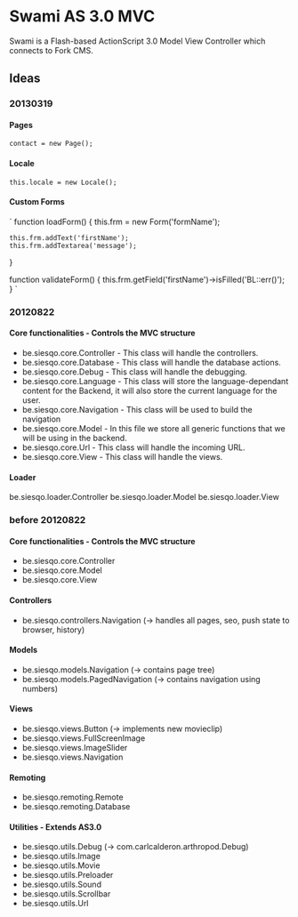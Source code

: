 # Swami AS 3.0 MVC

Swami is a Flash-based ActionScript 3.0 Model View Controller which connects to Fork CMS.

## Ideas

### 20130319

#### Pages

`contact = new Page();`


#### Locale

`this.locale = new Locale();`


#### Custom Forms

`
function loadForm()
{
	this.frm = new Form('formName');
	
	this.frm.addText('firstName');
	this.frm.addTextarea('message');
}

function validateForm()
{
	this.frm.getField('firstName')->isFilled('BL::err()');
}
`


### 20120822

#### Core functionalities - Controls the MVC structure

* be.siesqo.core.Controller - This class will handle the controllers.
* be.siesqo.core.Database - This class will handle the database actions.
* be.siesqo.core.Debug - This class will handle the debugging.
* be.siesqo.core.Language - This class will store the language-dependant content for the Backend, it will also store the current language for the user.
* be.siesqo.core.Navigation - This class will be used to build the navigation
* be.siesqo.core.Model - In this file we store all generic functions that we will be using in the backend.
* be.siesqo.core.Url - This class will handle the incoming URL.
* be.siesqo.core.View - This class will handle the views.


#### Loader

be.siesqo.loader.Controller
be.siesqo.loader.Model
be.siesqo.loader.View


### before 20120822

#### Core functionalities - Controls the MVC structure

* be.siesqo.core.Controller
* be.siesqo.core.Model
* be.siesqo.core.View


#### Controllers

* be.siesqo.controllers.Navigation (-> handles all pages, seo, push state to browser, history)


#### Models

* be.siesqo.models.Navigation	(-> contains page tree)
* be.siesqo.models.PagedNavigation	(-> contains navigation using numbers)


#### Views

* be.siesqo.views.Button	(-> implements new movieclip)
* be.siesqo.views.FullScreenImage
* be.siesqo.views.ImageSlider
* be.siesqo.views.Navigation


#### Remoting

* be.siesqo.remoting.Remote
* be.siesqo.remoting.Database


#### Utilities - Extends AS3.0

* be.siesqo.utils.Debug 	(-> com.carlcalderon.arthropod.Debug)
* be.siesqo.utils.Image
* be.siesqo.utils.Movie
* be.siesqo.utils.Preloader
* be.siesqo.utils.Sound
* be.siesqo.utils.Scrollbar
* be.siesqo.utils.Url
